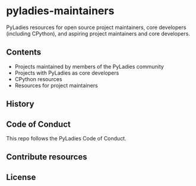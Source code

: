 # pyladies-maintainers

PyLadies resources for open source project maintainers, core developers
(including CPython), and aspiring project maintainers and core developers.

## Contents
- Projects maintained by members of the PyLadies community
- Projects with PyLadies as core developers
- CPython resources
- Resources for project maintainers

## History

## Code of Conduct
This repo follows the PyLadies Code of Conduct.

## Contribute resources

## License
